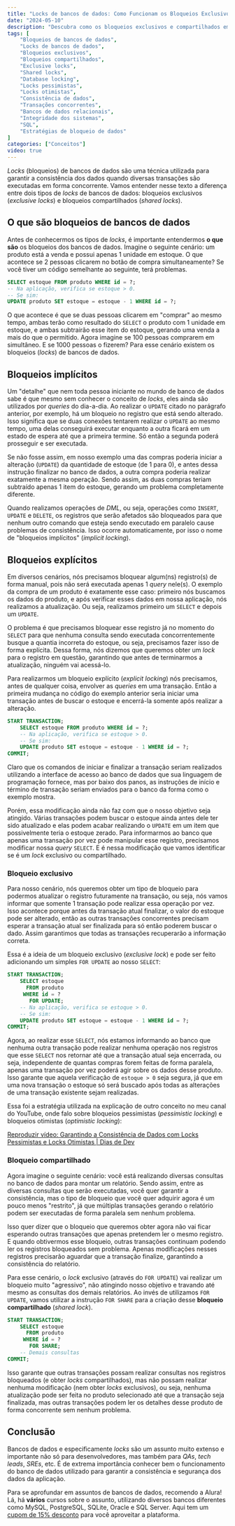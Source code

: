 ```yaml
---
title: "Locks de bancos de dados: Como Funcionam os Bloqueios Exclusivos e Compartilhados"
date: "2024-05-10"
description: "Descubra como os bloqueios exclusivos e compartilhados em bancos de dados garantem a consistência dos seus dados. Este texto explora o funcionamento dos locks de bancos de dados e sua importância para a integridade dos sistemas. Saiba como aplicar essas técnicas para evitar conflitos em transações concorrentes."
tags: [
    "Bloqueios de bancos de dados",
    "Locks de bancos de dados",
    "Bloqueios exclusivos",
    "Bloqueios compartilhados",
    "Exclusive locks",
    "Shared locks",
    "Database locking",
    "Locks pessimistas",
    "Locks otimistas",
    "Consistência de dados",
    "Transações concorrentes",
    "Bancos de dados relacionais",
    "Integridade dos sistemas",
    "SQL",
    "Estratégias de bloqueio de dados"
]
categories: ["Conceitos"]
video: true
---
```


_Locks_ (bloqueios) de bancos de dados são uma técnica utilizada para garantir a consistência dos dados quando diversas transações são executadas em forma concorrente. Vamos entender nesse texto a diferença entre dois tipos de _locks_ de bancos de dados: bloqueios exclusivos (_exclusive locks_) e bloqueios compartilhados (_shared locks_).

## O que são bloqueios de bancos de dados

Antes de conhecermos os tipos de _locks_, é importante entendermos **o que são** os bloqueios dos bancos de dados. Imagine o seguinte cenário: um produto está a venda e possui apenas 1 unidade em estoque. O que acontece se 2 pessoas clicarem no botão de compra simultaneamente? Se você tiver um código semelhante ao seguinte, terá problemas.

```sql
SELECT estoque FROM produto WHERE id = ?;
-- Na aplicação, verifica se estoque > 0.
-- Se sim:
UPDATE produto SET estoque = estoque - 1 WHERE id = ?;
```

O que acontece é que se duas pessoas clicarem em "comprar" ao mesmo tempo, ambas terão como resultado do `SELECT` o produto com 1 unidade em estoque, e ambas subtrairão esse item do estoque, gerando uma venda a mais do que o permitido.
Agora imagine se 100 pessoas comprarem em simultâneo. E se 1000 pessoas o fizerem? Para esse cenário existem os bloqueios (_locks_) de bancos de dados.

## Bloqueios implícitos

Um "detalhe" que nem toda pessoa iniciante no mundo de banco de dados sabe é que mesmo sem conhecer o conceito de _locks_, eles ainda são utilizados por _queries_ do dia-a-dia. Ao realizar o `UPDATE` citado no parágrafo anterior, por exemplo, há um bloqueio no registro que está sendo alterado. Isso significa que se duas conexões tentarem realizar o `UPDATE` ao mesmo tempo, uma delas conseguirá executar enquanto a outra ficará em um estado de espera até que a primeira termine. Só então a segunda poderá prosseguir e ser executada.

Se não fosse assim, em nosso exemplo uma das compras poderia iniciar a alteração (`UPDATE`) da quantidade de estoque (de 1 para 0), e antes dessa instrução finalizar no banco de dados, a outra compra poderia realizar exatamente a mesma operação. Sendo assim, as duas compras teriam subtraído apenas 1 item do estoque, gerando um problema completamente diferente.

Quando realizamos operações de _DML_, ou seja, operações como `INSERT`, `UPDATE` e `DELETE`, os registros que serão afetados são bloqueados para que nenhum outro comando que esteja sendo executado em paralelo cause problemas de consistência. Isso ocorre automaticamente, por isso o nome de "bloqueios implícitos" (_implicit locking_).

## Bloqueios explícitos

Em diversos cenários, nós precisamos bloquear algum(ns) registro(s) de forma manual, pois não será executada apenas 1 _query_ nele(s). O exemplo da compra de um produto é exatamente esse caso: primeiro nós buscamos os dados do produto, e após verificar esses dados em nossa aplicação, nós realizamos a atualização. Ou seja, realizamos primeiro um `SELECT` e depois um `UPDATE`.

O problema é que precisamos bloquear esse registro já no momento do `SELECT` para que nenhuma consulta sendo executada concorrentemente busque a quantia incorreta do estoque, ou seja, precisamos fazer isso de forma explícita. Dessa forma, nós dizemos que queremos obter um _lock_ para o registro em questão, garantindo que antes de terminarmos a atualização, ninguém vai acessá-lo.

Para realizarmos um bloqueio explícito (_explicit locking_) nós precisamos, antes de qualquer coisa, envolver as _queries_ em uma transação. Então a primeira mudança no código do exemplo anterior seria iniciar uma transação antes de buscar o estoque e encerrá-la somente após realizar a alteração.

```sql
START TRANSACTION;
    SELECT estoque FROM produto WHERE id = ?;
    -- Na aplicação, verifica se estoque > 0.
    -- Se sim:
    UPDATE produto SET estoque = estoque - 1 WHERE id = ?;
COMMIT;
```

Claro que os comandos de iniciar e finalizar a transação seriam realizados utilizando a interface de acesso ao banco de dados que sua linguagem de programação fornece, mas por baixo dos panos, as instruções de início e término de transação seriam enviados para o banco da forma como o exemplo mostra.

Porém, essa modificação ainda não faz com que o nosso objetivo seja atingido. Várias transações podem buscar o estoque ainda antes dele ter sido atualizado e elas podem acabar realizando o `UPDATE` em um item que possivelmente teria o estoque zerado. Para informarmos ao banco que apenas uma transação por vez pode manipular esse registro, precisamos modificar nossa _query_ `SELECT`. E é nessa modificação que vamos identificar se é um _lock_ exclusivo ou compartilhado.

### Bloqueio exclusivo

Para nosso cenário, nós queremos obter um tipo de bloqueio para podermos atualizar o registro futuramente na transação, ou seja, nós vamos informar que somente 1 transação pode realizar essa operação por vez. Isso acontece porque antes da transação atual finalizar, o valor do estoque pode ser alterado, então as outras transações concorrentes precisam esperar a transação atual ser finalizada para só então poderem buscar o dado. Assim garantimos que todas as transações recuperarão a informação correta.

Essa é a ideia de um bloqueio exclusivo (_exclusive lock_) e pode ser feito adicionando um simples `FOR UPDATE` ao nosso `SELECT`:

```sql
START TRANSACTION;
    SELECT estoque
      FROM produto
     WHERE id = ?
       FOR UPDATE;
    -- Na aplicação, verifica se estoque > 0.
    -- Se sim:
    UPDATE produto SET estoque = estoque - 1 WHERE id = ?;
COMMIT;
```

Agora, ao realizar esse `SELECT`, nós estamos informando ao banco que nenhuma outra transação pode realizar nenhuma operação nos registros que esse `SELECT` nos retornar até que a transação atual seja encerrada, ou seja, independente de quantas compras forem feitas de forma paralela, apenas uma transação por vez poderá agir sobre os dados desse produto. Isso garante que aquela verificação de `estoque > 0` seja segura, já que em uma nova transação o estoque só será buscado após todas as alterações de uma transação existente sejam realizadas.

Essa foi a estratégia utilizada na explicação de outro conceito no meu canal do YouTube, onde falo sobre bloqueios pessimistas (_pessimistic locking_) e bloqueios otimistas (_optimistic locking_): 

<lite-youtube videoid="BsCdPKNX8rc" style="background-image: url('https://i.ytimg.com/vi/BsCdPKNX8rc/hqdefault.jpg');">
    <a href="https://youtube.com/watch?v=BsCdPKNX8rc" class="lty-playbtn" title="Reproduzir vídeo">
        <span class="lyt-visually-hidden">Reproduzir vídeo: Garantindo a Consistência de Dados com Locks Pessimistas e Locks Otimistas | Dias de Dev</span>
    </a>
</lite-youtube>

### Bloqueio compartilhado

Agora imagine o seguinte cenário: você está realizando diversas consultas no banco de dados para montar um relatório. Sendo assim, entre as diversas consultas que serão executadas, você quer garantir a consistência, mas o tipo de bloqueio que você quer adquirir agora é um pouco menos "restrito", já que múltiplas transações gerando o relatório podem ser executadas de forma paralela sem nenhum problema.

Isso quer dizer que o bloqueio que queremos obter agora não vai ficar esperando outras transações que apenas pretendem ler o mesmo registro. E quando obtivermos esse bloqueio, outras transações continuam podendo ler os registros bloqueados sem problema. Apenas modificações nesses registros precisarão aguardar que a transação finalize, garantindo a consistência do relatório.

Para esse cenário, o _lock_ exclusivo (através do `FOR UPDATE`) vai realizar um bloqueio muito "agressivo", não atingindo nosso objetivo e travando até mesmo as consultas dos demais relatórios. Ao invés de utilizamos `FOR UPDATE`, vamos utilizar a instrução `FOR SHARE` para a criação desse **bloqueio compartilhado** (_shared lock_).

```sql
START TRANSACTION;
    SELECT estoque
      FROM produto
     WHERE id = ?
       FOR SHARE;
    -- Demais consultas
COMMIT;
```

Isso garante que outras transações possam realizar consultas nos registros bloqueados (e obter _locks_ compartilhados), mas não possam realizar nenhuma modificação (nem obter _locks_ exclusivos), ou seja, nenhuma atualização pode ser feita no produto selecionado até que a transação seja finalizada, mas outras transações podem ler os detalhes desse produto de forma concorrente sem nenhum problema.

## Conclusão

Bancos de dados e especificamente _locks_ são um assunto muito extenso e importante não só para desenvolvedores, mas também para _QAs_, _tech leads_, _SREs_, etc. É de extrema importância conhecer bem o funcionamento do banco de dados utilizado para garantir a consistência e segurança dos dados da aplicação.

Para se aprofundar em assuntos de bancos de dados, recomendo a Alura! Lá, há **vários** cursos sobre o assunto, utilizando diversos bancos diferentes como MySQL, PostgreSQL, SQLite, Oracle e SQL Server. Aqui tem um [cupom de 15% desconto](https://tidd.ly/4d42Myb) para você aproveitar a plataforma.
